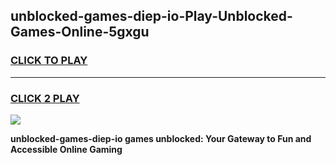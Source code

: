 
## unblocked-games-diep-io-Play-Unblocked-Games-Online-5gxgu
<h3>
<a href="https://premium76.site?title=unblocked-games-diep-io&ref=24A">CLICK TO PLAY</a></h3>
<hr>

<h3>
<a href="https://premium76.site?title=unblocked-games-diep-io&ref=24A">CLICK 2 PLAY</a>
  
</h3>

<a href="https://premium76.site?title=unblocked-games-diep-io&ref=24A"><img src="https://clearcache.store/games.png"></a>


**unblocked-games-diep-io games unblocked: Your Gateway to Fun and Accessible Online Gaming**
